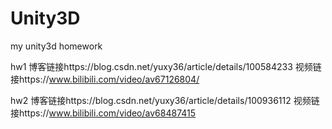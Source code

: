 ﻿# Unity3D
my unity3d homework

hw1
博客链接https://blog.csdn.net/yuxy36/article/details/100584233
视频链接https://www.bilibili.com/video/av67126804/

hw2
博客链接https://blog.csdn.net/yuxy36/article/details/100936112
视频链接https://www.bilibili.com/video/av68487415